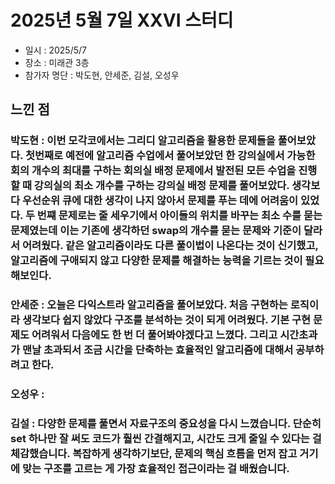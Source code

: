 # 2025년 5월 7일 XXVI 스터디

- 일시 : 2025/5/7
- 장소 : 미래관 3층
- 참가자 명단 : 박도현, 안세준, 김설, 오성우

## 느낀 점

### 박도현 : 이번 모각코에서는 그리디 알고리즘을 활용한 문제들을 풀어보았다. 첫번째로 예전에 알고리즘 수업에서 풀어보았던 한 강의실에서 가능한 회의 개수의 최대를 구하는 회의실 배정 문제에서 발전된 모든 수업을 진행할 때 강의실의 최소 개수를 구하는 강의실 배정 문제를 풀어보았다. 생각보다 우선순위 큐에 대한 생각이 나지 않아서 문제를 푸는 데에 어려움이 있었다. 두 번쨰 문제로는 줄 세우기에서 아이들의 위치를 바꾸는 최소 수를 묻는 문제였는데 이는 기존에 생각하던 swap의 개수를 묻는 문제와 기준이 달라서 어려웠다. 같은 알고리즘이라도 다른 풀이법이 나온다는 것이 신기했고, 알고리즘에 구애되지 않고 다양한 문제를 해결하는 능력을 기르는 것이 필요해보인다.

### 안세준 : 오늘은 다익스트라 알고리즘을 풀어보았다. 처음 구현하는 로직이라 생각보다 쉽지 않았다 구조를 분석하는 것이 되게 어려웠다. 기본 구현 문제도 어려워서 다음에도 한 번 더 풀어봐야겠다고 느꼈다. 그리고 시간초과가 맨날 초과되서 조금 시간을 단축하는 효율적인 알고리즘에 대해서 공부하려고 한다.

### 오성우 : 

### 김설 : 다양한 문제를 풀면서 자료구조의 중요성을 다시 느꼈습니다. 단순히 set 하나만 잘 써도 코드가 훨씬 간결해지고, 시간도 크게 줄일 수 있다는 걸 체감했습니다. 복잡하게 생각하기보단, 문제의 핵심 흐름을 먼저 잡고 거기에 맞는 구조를 고르는 게 가장 효율적인 접근이라는 걸 배웠습니다.

